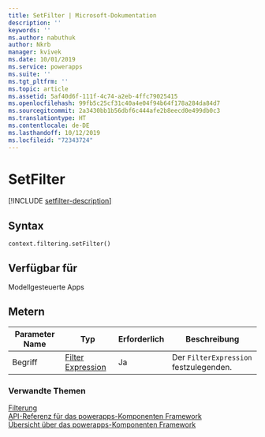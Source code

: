 ```yaml
---
title: SetFilter | Microsoft-Dokumentation
description: ''
keywords: ''
ms.author: nabuthuk
author: Nkrb
manager: kvivek
ms.date: 10/01/2019
ms.service: powerapps
ms.suite: ''
ms.tgt_pltfrm: ''
ms.topic: article
ms.assetid: 5af40d6f-111f-4c74-a2eb-4ffc79025415
ms.openlocfilehash: 99fb5c25cf31c40a4e04f94b64f178a284da84d7
ms.sourcegitcommit: 2a3430bb1b56dbf6c444afe2b8eecd0e499db0c3
ms.translationtype: HT
ms.contentlocale: de-DE
ms.lasthandoff: 10/12/2019
ms.locfileid: "72343724"
---
```

# <a name="setfilter"></a>SetFilter

[!INCLUDE [setfilter-description](includes/setfilter-description.md)]

## <a name="syntax"></a>Syntax

`context.filtering.setFilter()`

## <a name="available-for"></a>Verfügbar für 

Modellgesteuerte Apps

## <a name="parameters"></a>Metern

| Parameter Name|Typ|Erforderlich|Beschreibung|
| ------------- |----|--------|-----------|
|Begriff|[Filter Expression](../filterexpression.md)|Ja|Der `FilterExpression` festzulegenden.|


### <a name="related-topics"></a>Verwandte Themen

[Filterung](../filtering.md)<br/>
[API-Referenz für das powerapps-Komponenten Framework](../../reference/index.md)<br/>
[Übersicht über das powerapps-Komponenten Framework](../../overview.md)
